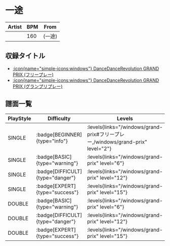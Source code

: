 # 一途

|Artist|BPM|From|
|------|---|----|
||160|(一途)|

## 収録タイトル

- [:icon{name="simple-icons:windows"} DanceDanceRevolution GRAND PRIX (フリープレー)](/windows/grand-prix#フリープレー)
- [:icon{name="simple-icons:windows"} DanceDanceRevolution GRAND PRIX (グランプリプレー)](/windows/grand-prix)

## 譜面一覧

|PlayStyle|Difficulty|Levels|Notes|Movie|
|---------|----------|------|-----|-----|
|SINGLE| :badge[BEGINNER]{type="info"}| :levels{links="/windows/grand-prix#フリープレー,/windows/grand-prix" level="2"}|58/2||
|SINGLE| :badge[BASIC]{type="warning"}| :levels{links="/windows/grand-prix" level="6"}|213/1||
|SINGLE| :badge[DIFFICULT]{type="danger"}| :levels{links="/windows/grand-prix" level="12"}|412/7||
|SINGLE| :badge[EXPERT]{type="success"}| :levels{links="/windows/grand-prix" level="15"}|575/8||
|DOUBLE| :badge[BASIC]{type="warning"}| :levels{links="/windows/grand-prix" level="6"}|206/5||
|DOUBLE| :badge[DIFFICULT]{type="danger"}| :levels{links="/windows/grand-prix" level="12"}|408/7||
|DOUBLE| :badge[EXPERT]{type="success"}| :levels{links="/windows/grand-prix" level="15"}|555/9||
